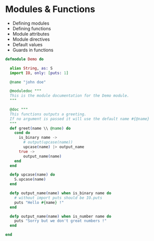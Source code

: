 # Modules & Functions


- Defining modules
- Defining functions
- Module attributes
- Module directives
- Default values
- Guards in functions

```elixir
defmodule Demo do

  alias String, as: S
  import IO, only: [puts: 1]

  @name "john doe"

  @moduledoc """
  This is the module documentation for the Demo module.
  """

  @doc """
  This functions outputs a greeting.
  If no argument is passed it will use the default name #{@name}
  """
  def greet(name \\ @name) do
    cond do
      is_binary name ->
        # output(upcase(name))
        upcase(name) |> output_name
      true ->
        output_name(name)
    end
  end

  defp upcase(name) do
    S.upcase(name)
  end

  defp output_name(name) when is_binary name do
    # without import puts should be IO.puts
    puts "Hello #{name} !"
  end

  defp output_name(name) when is_number name do
    puts "Sorry but we don't great numbers !"
  end

end
```
